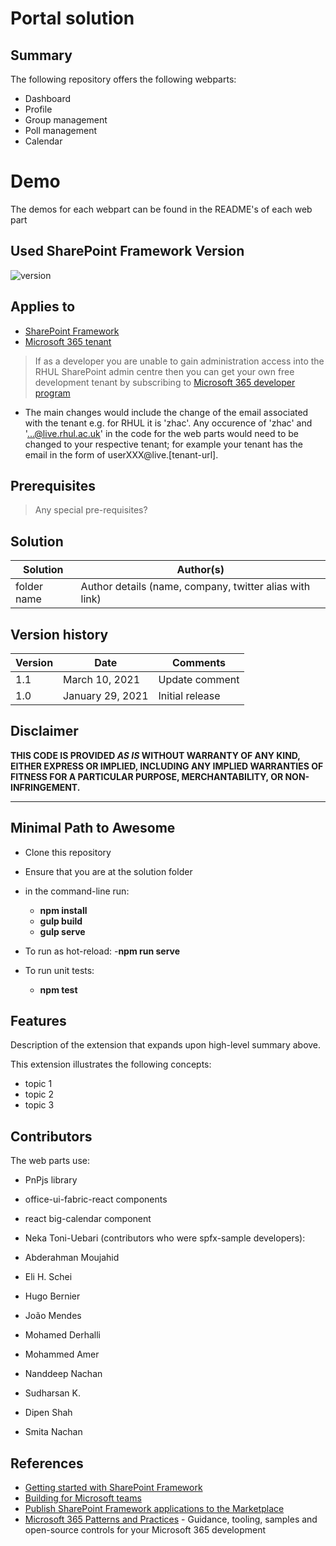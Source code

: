 # Portal solution

## Summary

The following repository offers the following webparts:
- Dashboard
- Profile
- Group management
- Poll management
- Calendar

# Demo
The demos for each webpart can be found in the README's of each web part


## Used SharePoint Framework Version

![version](https://img.shields.io/badge/version-1.16.1-green.svg)

## Applies to

- [SharePoint Framework](https://aka.ms/spfx)
- [Microsoft 365 tenant](https://docs.microsoft.com/en-us/sharepoint/dev/spfx/set-up-your-developer-tenant)

> If as a developer you are unable to gain administration access into the RHUL SharePoint admin centre then you can get your own free development tenant by subscribing to [Microsoft 365 developer program](http://aka.ms/o365devprogram)
- The main changes would include the change of the email associated with the tenant e.g. for RHUL it is 'zhac'. Any occurence of 'zhac' and '...@live.rhul.ac.uk' in the code for the web parts would need to be changed to your respective tenant; for example your tenant has the email in the form of userXXX@live.[tenant-url].

## Prerequisites

> Any special pre-requisites?

## Solution

| Solution    | Author(s)                                               |
| ----------- | ------------------------------------------------------- |
| folder name | Author details (name, company, twitter alias with link) |

## Version history

| Version | Date             | Comments        |
| ------- | ---------------- | --------------- |
| 1.1     | March 10, 2021   | Update comment  |
| 1.0     | January 29, 2021 | Initial release |

## Disclaimer

**THIS CODE IS PROVIDED _AS IS_ WITHOUT WARRANTY OF ANY KIND, EITHER EXPRESS OR IMPLIED, INCLUDING ANY IMPLIED WARRANTIES OF FITNESS FOR A PARTICULAR PURPOSE, MERCHANTABILITY, OR NON-INFRINGEMENT.**

---

## Minimal Path to Awesome

- Clone this repository
- Ensure that you are at the solution folder
- in the command-line run:
  - **npm install**
  - **gulp build**
  - **gulp serve**

- To run as hot-reload:
  -**npm run serve**

- To run unit tests:
  - **npm test**


## Features

Description of the extension that expands upon high-level summary above.

This extension illustrates the following concepts:

- topic 1
- topic 2
- topic 3

## Contributors
The web parts use:
- PnPjs library
- office-ui-fabric-react components
- react big-calendar component

- Neka Toni-Uebari 
(contributors who were spfx-sample developers): 
- Abderahman Moujahid
- Eli H. Schei
- Hugo Bernier
- João Mendes
- Mohamed Derhalli
- Mohammed Amer
- Nanddeep Nachan
- Sudharsan K. 
- Dipen Shah 
- Smita Nachan

## References

- [Getting started with SharePoint Framework](https://docs.microsoft.com/en-us/sharepoint/dev/spfx/set-up-your-developer-tenant)
- [Building for Microsoft teams](https://docs.microsoft.com/en-us/sharepoint/dev/spfx/build-for-teams-overview)
- [Publish SharePoint Framework applications to the Marketplace](https://docs.microsoft.com/en-us/sharepoint/dev/spfx/publish-to-marketplace-overview)
- [Microsoft 365 Patterns and Practices](https://aka.ms/m365pnp) - Guidance, tooling, samples and open-source controls for your Microsoft 365 development

